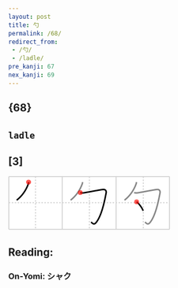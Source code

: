 ```yaml
---
layout: post
title: 勺
permalink: /68/
redirect_from:
 - /勺/
 - /ladle/
pre_kanji: 67
nex_kanji: 69
---
```


## {68}

## `ladle`

## [3]

<div class="stroke"><img src="../images/E58BBA.png" /></div>

## Reading:

### On-Yomi: シャク
